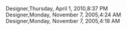 ﻿Designer,Thursday, April 1, 2010,8:37 PM  Designer,Monday, November 7, 2005,4:24 AM  Designer,Monday, November 7, 2005,4:18 AM